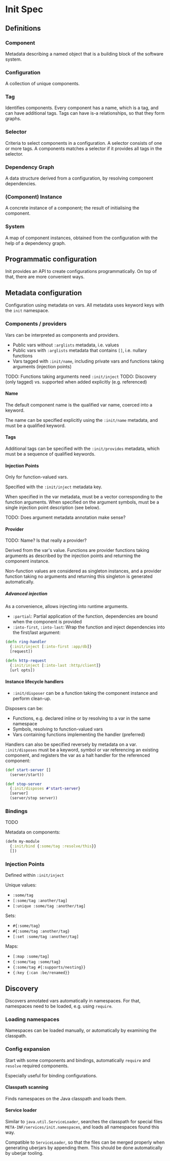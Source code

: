 # Init Spec

## Definitions

### Component

Metadata describing a named object that is a building block of the software
system.

### Configuration

A collection of unique components.

### Tag

Identifies components.  Every component has a name, which is a tag, and can
have additional tags.  Tags can have is-a relationships, so that they form
graphs.

### Selector

Criteria to select components in a configuration.  A selector consists of one
or more tags.  A components matches a selector if it provides all tags in the
selector.

### Dependency Graph

A data structure derived from a configuration, by resolving component
dependencies.

### (Component) Instance

A concrete instance of a component; the result of initialising the component.

### System

A map of component instances, obtained from the configuration with the help of
a dependency graph.

## Programmatic configuration

Init provides an API to create configurations programmatically.  On top of
that, there are more convenient ways.

## Metadata configuration

Configuration using metadata on vars.  All metadata uses keyword keys with
the `init` namespace.

### Components / providers

Vars can be interpreted as components and providers.

* Public vars without `:arglists` metadata, i.e. values
* Public vars with `:arglists` metadata that contains `[]`, i.e. nullary
  functions
* Vars tagged with `:init/name`, including private vars and functions
  taking arguments (injection points)

TODO: Functions taking arguments need `:init/inject`
TODO: Discovery (only tagged) vs. supported when added explicitly (e.g. referenced)

#### Name

The default component name is the qualified var name, coerced into a keyword.

The name can be specified explicitly using the `:init/name` metadata,
and must be a qualified keyword.

#### Tags

Additional tags can be specified with the `:init/provides` metadata, which must be
a sequence of qualified keywords.

#### Injection Points

Only for function-valued vars.

Specified with the `:init/inject` metadata key.

When specified in the var metadata, must be a vector corresponding to the
function arguments.  When specified on the argument symbols, must be a single
injection point description (see below).

TODO: Does argument metadata annotation make sense?

#### Provider

TODO: Name? Is that really a provider?

Derived from the var's value.  Functions are provider functions taking
arguments as described by the injection points and returning the component
instance.

Non-function values are considered as singleton instances, and a provider
function taking no arguments and returning this singleton is generated
automatically.

##### Advanced injection

As a convenience, allows injecting into runtime arguments.

* `:partial`: Partial application of the function, dependencies are bound when
  the component is provided
* `:into-first`, `:into-last`: Wrap the function and inject dependencies into
  the first/last argument:

```clojure
(defn ring-handler
  {:init/inject [:into-first :app/db]}
  [request])

(defn http-request
  {:init/inject [:into-last :http/client]}
  [url opts])
```

#### Instance lifecycle handlers

* `:init/disposer` can be a function taking the component instance and perform
  clean-up.

Disposers can be:
* Functions, e.g. declared inline or by resolving to a var in the same namespace
* Symbols, resolving to function-valued vars
* Vars containing functions implementing the handler (preferred)

Handlers can also be specified reversely by metadata on a var.  `:init/disposes`
must be a keyword, symbol or var referencing an existing component, and registers
the var as a halt handler for the referenced component:

```clojure
(def start-server []
  (server/start))

(def stop-server
  {:init/disposes #'start-server}
  [server]
  (server/stop server))
```

### Bindings

TODO

Metadata on components:

```clojure
(defm my-module
  {:init/bind {:some/tag :resolve/this}}
  [])
```

### Injection Points

Defined within `:init/inject`

Unique values:
* `:some/tag`
* `[:some/tag :another/tag]`
* `[:unique :some/tag :another/tag]`

Sets:
* `#{:some/tag}`
* `#{:some/tag :another/tag}`
* `[:set :some/tag :another/tag]`

Maps:
* `[:map :some/tag]`
* `{:some/tag :some/tag}`
* `{:some/tag #{:supports/nesting}}`
* `{:key {:can :be/renamed}}`

## Discovery

Discovers annotated vars automatically in namespaces.  For that, namespaces
need to be loaded, e.g. using `require`.

### Loading namespaces

Namespaces can be loaded manually, or automatically by examining the classpath.

### Config expansion

Start with some components and bindings, automatically `require` and `resolve`
required components.

Especially useful for binding configurations.

#### Classpath scanning

Finds namespaces on the Java classpath and loads them.

#### Service loader

Similar to `java.util.ServiceLoader`, searches the classpath for special files
`META-INF/services/init.namespaces`, and loads all namespaces found this way.

Compatible to `ServiceLoader`, so that the files can be merged properly when
generating uberjars by appending them.  This should be done automatically by
uberjar tooling.
